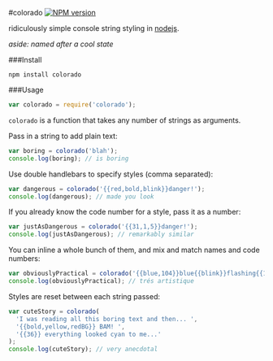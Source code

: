 #colorado [![NPM version](https://badge.fury.io/js/colorado.png)](http://badge.fury.io/js/colorado)

ridiculously simple console string styling in [nodejs](http://nodejs.org).

_aside: named after a cool state_

###Install
```
npm install colorado
```
###Usage
```javascript
var colorado = require('colorado');
```
`colorado` is a function that takes any number of strings as arguments.

Pass in a string to add plain text:
```javascript
var boring = colorado('blah');
console.log(boring); // is boring
```

Use double handlebars to specify styles (comma separated):
```javascript
var dangerous = colorado('{{red,bold,blink}}danger!');
console.log(dangerous); // made you look
```

If you already know the code number for a style, pass it as a number:
```javascript
var justAsDangerous = colorado('{{31,1,5}}danger!');
console.log(justAsDangerous); // remarkably similar
```

You can inline a whole bunch of them, and mix and match names and code numbers:
```javascript
var obviouslyPractical = colorado('{{blue,104}}blue{{blink}}flashing{{1,49}}emphasized{{reset}}normal')
console.log(obviouslyPractical); // trés artistique
```

Styles are reset between each string passed:
```javascript
var cuteStory = colorado(
  'I was reading all this boring text and then... ',
  '{{bold,yellow,redBG}} BAM! ',
  '{{36}} everything looked cyan to me...'
);
console.log(cuteStory); // very anecdotal
```
